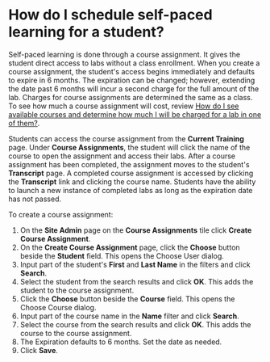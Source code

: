 # How do I schedule self-paced learning for a student?

Self-paced learning is done through a course assignment. It gives the student direct access to labs without a class enrollment. When you create a course assignment, the student's access begins immediately and defaults to expire in 6 months. The expiration can be changed; however, extending the date past 6 months will incur a second charge for the full amount of the lab. Charges for course assignments are determined the same as a class. To see how much a course assignment will cost, review [How do I see available courses and determine how much I will be charged for a lab in one of them?](/tms/tms-administrators/courses-and-activities/see-available-courses-and-determine-cost-for-lab-in-one.md).

Students can access the course assignment from the **Current Training** page. Under **Course Assignments**, the student will click the name of the course to open the assignment and access their labs. After a course assignment has been completed, the assignment moves to the student's **Transcript** page. A completed course assignment is accessed by clicking the **Transcript** link and clicking the course name. Students have the ability to launch a new instance of completed labs as long as the expiration date has not passed.

To create a course assignment:
1. On the **Site Admin** page on the **Course Assignments** tile click **Create Course Assignment**. 
1. On the **Create Course Assignment** page, click the **Choose** button beside the **Student** field. This opens the Choose User dialog. 
1. Input part of the student's **First** and **Last Name** in the filters and click **Search**. 
1. Select the student from the search results and click **OK**. This adds the student to the course assignment. 
1. Click the **Choose** button beside the **Course** field. This opens the Choose Course dialog. 
1. Input part of the course name in the **Name** filter and click **Search**. 
1. Select the course from the search results and click **OK**. This adds the course to the course assignment. 
1. The Expiration defaults to 6 months. Set the date as needed.
1. Click **Save**.
